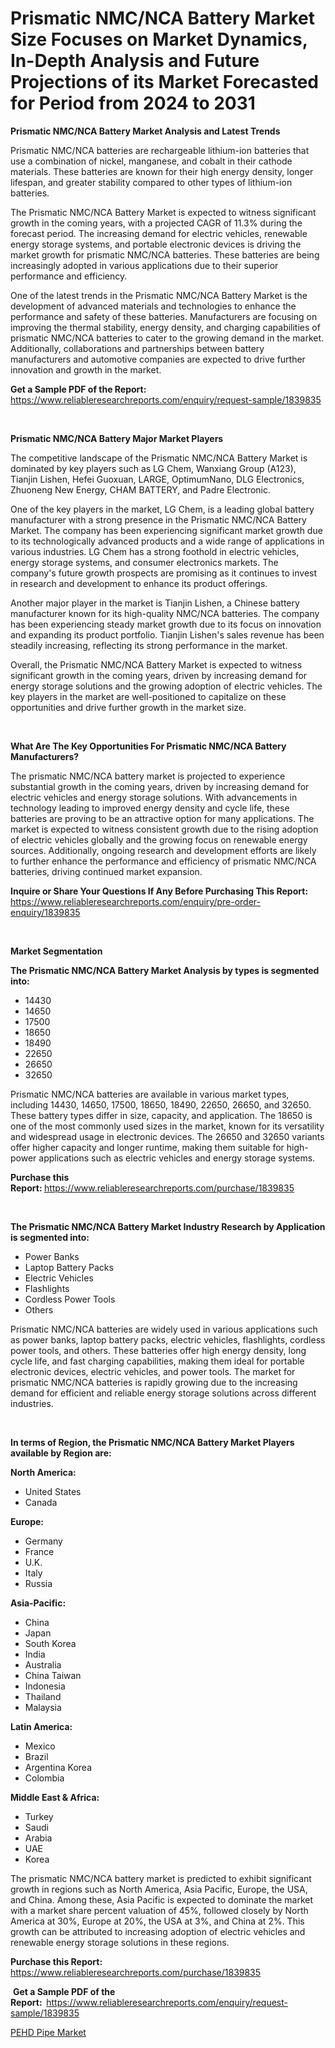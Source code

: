 <p><h1>Prismatic NMC/NCA Battery Market Size Focuses on Market Dynamics, In-Depth Analysis and Future Projections of its Market Forecasted for Period from 2024 to 2031</h1></p><p><strong>Prismatic NMC/NCA Battery Market Analysis and Latest Trends</strong></p>
<p><p>Prismatic NMC/NCA batteries are rechargeable lithium-ion batteries that use a combination of nickel, manganese, and cobalt in their cathode materials. These batteries are known for their high energy density, longer lifespan, and greater stability compared to other types of lithium-ion batteries.</p><p>The Prismatic NMC/NCA Battery Market is expected to witness significant growth in the coming years, with a projected CAGR of 11.3% during the forecast period. The increasing demand for electric vehicles, renewable energy storage systems, and portable electronic devices is driving the market growth for prismatic NMC/NCA batteries. These batteries are being increasingly adopted in various applications due to their superior performance and efficiency.</p><p>One of the latest trends in the Prismatic NMC/NCA Battery Market is the development of advanced materials and technologies to enhance the performance and safety of these batteries. Manufacturers are focusing on improving the thermal stability, energy density, and charging capabilities of prismatic NMC/NCA batteries to cater to the growing demand in the market. Additionally, collaborations and partnerships between battery manufacturers and automotive companies are expected to drive further innovation and growth in the market.</p></p>
<p><strong>Get a Sample PDF of the Report:&nbsp;</strong> <a href="https://www.reliableresearchreports.com/enquiry/request-sample/1839835">https://www.reliableresearchreports.com/enquiry/request-sample/1839835</a></p>
<p>&nbsp;</p>
<p><strong>Prismatic NMC/NCA Battery Major Market Players</strong></p>
<p><p>The competitive landscape of the Prismatic NMC/NCA Battery Market is dominated by key players such as LG Chem, Wanxiang Group (A123), Tianjin Lishen, Hefei Guoxuan, LARGE, OptimumNano, DLG Electronics, Zhuoneng New Energy, CHAM BATTERY, and Padre Electronic. </p><p>One of the key players in the market, LG Chem, is a leading global battery manufacturer with a strong presence in the Prismatic NMC/NCA Battery Market. The company has been experiencing significant market growth due to its technologically advanced products and a wide range of applications in various industries. LG Chem has a strong foothold in electric vehicles, energy storage systems, and consumer electronics markets. The company's future growth prospects are promising as it continues to invest in research and development to enhance its product offerings.</p><p>Another major player in the market is Tianjin Lishen, a Chinese battery manufacturer known for its high-quality NMC/NCA batteries. The company has been experiencing steady market growth due to its focus on innovation and expanding its product portfolio. Tianjin Lishen's sales revenue has been steadily increasing, reflecting its strong performance in the market.</p><p>Overall, the Prismatic NMC/NCA Battery Market is expected to witness significant growth in the coming years, driven by increasing demand for energy storage solutions and the growing adoption of electric vehicles. The key players in the market are well-positioned to capitalize on these opportunities and drive further growth in the market size.</p></p>
<p>&nbsp;</p>
<p><strong>What Are The Key Opportunities For Prismatic NMC/NCA Battery Manufacturers?</strong></p>
<p><p>The prismatic NMC/NCA battery market is projected to experience substantial growth in the coming years, driven by increasing demand for electric vehicles and energy storage solutions. With advancements in technology leading to improved energy density and cycle life, these batteries are proving to be an attractive option for many applications. The market is expected to witness consistent growth due to the rising adoption of electric vehicles globally and the growing focus on renewable energy sources. Additionally, ongoing research and development efforts are likely to further enhance the performance and efficiency of prismatic NMC/NCA batteries, driving continued market expansion.</p></p>
<p><strong>Inquire or Share Your Questions If Any Before Purchasing This Report:</strong> <a href="https://www.reliableresearchreports.com/enquiry/pre-order-enquiry/1839835">https://www.reliableresearchreports.com/enquiry/pre-order-enquiry/1839835</a></p>
<p>&nbsp;</p>
<p><strong>Market Segmentation</strong></p>
<p><strong>The Prismatic NMC/NCA Battery Market Analysis by types is segmented into:</strong></p>
<p><ul><li>14430</li><li>14650</li><li>17500</li><li>18650</li><li>18490</li><li>22650</li><li>26650</li><li>32650</li></ul></p>
<p><p>Prismatic NMC/NCA batteries are available in various market types, including 14430, 14650, 17500, 18650, 18490, 22650, 26650, and 32650. These battery types differ in size, capacity, and application. The 18650 is one of the most commonly used sizes in the market, known for its versatility and widespread usage in electronic devices. The 26650 and 32650 variants offer higher capacity and longer runtime, making them suitable for high-power applications such as electric vehicles and energy storage systems.</p></p>
<p><strong>Purchase this Report:&nbsp;</strong><a href="https://www.reliableresearchreports.com/purchase/1839835">https://www.reliableresearchreports.com/purchase/1839835</a></p>
<p>&nbsp;</p>
<p><strong>The Prismatic NMC/NCA Battery Market Industry Research by Application is segmented into:</strong></p>
<p><ul><li>Power Banks</li><li>Laptop Battery Packs</li><li>Electric Vehicles</li><li>Flashlights</li><li>Cordless Power Tools</li><li>Others</li></ul></p>
<p><p>Prismatic NMC/NCA batteries are widely used in various applications such as power banks, laptop battery packs, electric vehicles, flashlights, cordless power tools, and others. These batteries offer high energy density, long cycle life, and fast charging capabilities, making them ideal for portable electronic devices, electric vehicles, and power tools. The market for prismatic NMC/NCA batteries is rapidly growing due to the increasing demand for efficient and reliable energy storage solutions across different industries.</p></p>
<p>&nbsp;</p>
<p><strong>In terms of Region, the Prismatic NMC/NCA Battery Market Players available by Region are:</strong></p>
<p>
    <p> <strong> North America: </strong>
        <ul>
            <li>United States</li>
            <li>Canada</li>
        </ul>
        </p> 
    <p> <strong> Europe: </strong>
        <ul>
            <li>Germany</li>
            <li>France</li>
            <li>U.K.</li>
            <li>Italy</li>
            <li>Russia</li>
        </ul>
        </p> 
    <p> <strong> Asia-Pacific: </strong>
        <ul>
            <li>China</li>
            <li>Japan</li>
            <li>South Korea</li>
            <li>India</li>
            <li>Australia</li>
            <li>China Taiwan</li>
            <li>Indonesia</li>
            <li>Thailand</li>
            <li>Malaysia</li>
        </ul>
        </p> 
    <p> <strong> Latin America: </strong>
        <ul>
            <li>Mexico</li>
            <li>Brazil</li>
            <li>Argentina Korea</li>
            <li>Colombia</li>
        </ul>
        </p> 
    <p> <strong> Middle East & Africa: </strong>
        <ul>
            <li>Turkey</li>
            <li>Saudi</li>
            <li>Arabia</li>
            <li>UAE</li>
            <li>Korea</li>
        </ul>
    </p>
    </p>
<p><p>The prismatic NMC/NCA battery market is predicted to exhibit significant growth in regions such as North America, Asia Pacific, Europe, the USA, and China. Among these, Asia Pacific is expected to dominate the market with a market share percent valuation of 45%, followed closely by North America at 30%, Europe at 20%, the USA at 3%, and China at 2%. This growth can be attributed to increasing adoption of electric vehicles and renewable energy storage solutions in these regions.</p></p>
<p><strong>Purchase this Report: </strong><a href="https://www.reliableresearchreports.com/purchase/1839835">https://www.reliableresearchreports.com/purchase/1839835</a></p>
<p>&nbsp;<strong>Get a Sample PDF of the Report:&nbsp;&nbsp;</strong><a href="https://www.reliableresearchreports.com/enquiry/request-sample/1839835">https://www.reliableresearchreports.com/enquiry/request-sample/1839835</a></p>
<p><strong></strong></p>
<p><p><a href="https://carnation-joke-41f.notion.site/PEHD-Pipe-Market-Size-Global-Industry-Overview-Market-Segmentation-and-Forecast-2024-to-2031-db7fe37b90124729af0570bd825c3fe3">PEHD Pipe Market</a></p></p>
